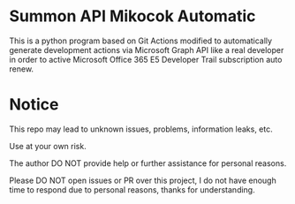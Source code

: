 # Summon API Mikocok Automatic
This is a python program based on Git Actions modified to automatically generate development actions via Microsoft Graph API like a real developer in order to active Microsoft Office 365 E5 Developer Trail subscription auto renew.

# Notice
This repo may lead to unknown issues, problems, information leaks, etc. 

Use at your own risk.

The author DO NOT provide help or further assistance for personal reasons.

Please DO NOT open issues or PR over this project, I do not have enough time to respond due to personal reasons, thanks for understanding.


